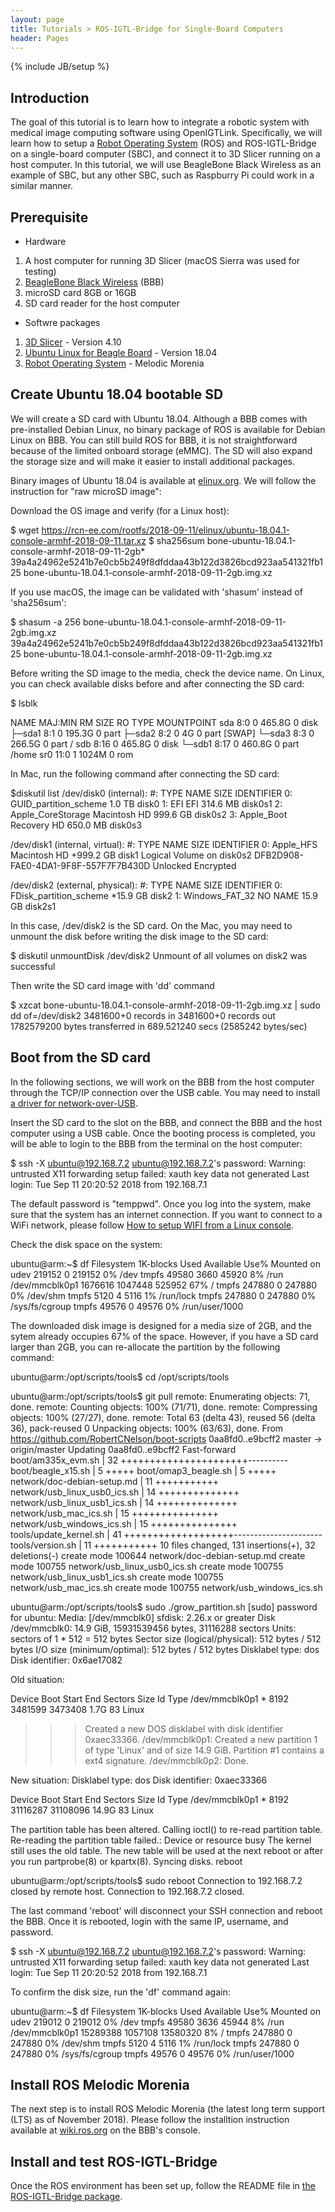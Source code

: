 ```yaml
---
layout: page
title: Tutorials > ROS-IGTL-Bridge for Single-Board Computers
header: Pages
---
```

{% include JB/setup %}

Introduction
------------

The goal of this tutorial is to learn how to integrate a robotic system with medical image computing software using OpenIGTLink. Specifically, we will learn how to setup a [Robot Operating System](http://www.ros.org/) (ROS) and ROS-IGTL-Bridge on a single-board computer (SBC), and connect it to 3D Slicer running on a host computer. In this tutorial, we will use BeagleBone Black Wireless as an example of SBC, but any other SBC, such as Raspburry Pi could work in a similar manner.


Prerequisite
------------

* Hardware

1. A host computer for running 3D Slicer (macOS Sierra was used for testing)
2. [BeagleBone Black Wireless](https://beagleboard.org/black-wireless) (BBB)
3. microSD card 8GB or 16GB
4. SD card reader for the host computer

* Softwre packages
1. [3D Slicer](https://www.slicer.org) - Version 4.10
2. [Ubuntu Linux for Beagle Board](https://elinux.org/BeagleBoardUbuntu) - Version 18.04
3. [Robot Operating System](http://www.ros.org/) - Melodic Morenia


Create Ubuntu 18.04 bootable SD
-------------------------------

We will create a SD card with Ubuntu 18.04. Although a BBB comes with pre-installed Debian Linux, no binary package of ROS is available for Debian Linux on BBB. You can still build ROS for BBB, it is not straightforward because of the limited onboard storage (eMMC). The SD will also expand the storage size and will make it easier to install additional packages.

Binary images of Ubuntu 18.04 is available at [elinux.org](https://elinux.org/BeagleBoardUbuntu). We will follow the instruction for "raw microSD image":

Download the OS image and verify (for a Linux host):

  $ wget https://rcn-ee.com/rootfs/2018-09-11/elinux/ubuntu-18.04.1-console-armhf-2018-09-11.tar.xz
  $ sha256sum bone-ubuntu-18.04.1-console-armhf-2018-09-11-2gb* 39a4a24962e5241b7e0cb5b249f8dfddaa43b122d3826bcd923aa541321fb125  bone-ubuntu-18.04.1-console-armhf-2018-09-11-2gb.img.xz

If you use macOS, the image can be validated with 'shasum' instead of 'sha256sum':

  $ shasum -a 256 bone-ubuntu-18.04.1-console-armhf-2018-09-11-2gb.img.xz 39a4a24962e5241b7e0cb5b249f8dfddaa43b122d3826bcd923aa541321fb125  bone-ubuntu-18.04.1-console-armhf-2018-09-11-2gb.img.xz

Before writing the SD image to the media, check the device name. On Linux, you can check available disks before and after connecting the SD card:

  $ lsblk
  
  NAME   MAJ:MIN RM   SIZE RO TYPE MOUNTPOINT
  sda      8:0    0 465.8G  0 disk 
  ├─sda1   8:1    0 195.3G  0 part 
  ├─sda2   8:2    0     4G  0 part [SWAP]
  └─sda3   8:3    0 266.5G  0 part /
  sdb      8:16   0 465.8G  0 disk 
  └─sdb1   8:17   0 460.8G  0 part /home
  sr0     11:0    1  1024M  0 rom  

In Mac, run the following command after connecting the SD card:

  $diskutil list
  /dev/disk0 (internal):
     #:                       TYPE NAME                    SIZE       IDENTIFIER
     0:      GUID_partition_scheme                         1.0 TB     disk0
     1:                        EFI EFI                     314.6 MB   disk0s1
     2:          Apple_CoreStorage Macintosh HD            999.6 GB   disk0s2
     3:                 Apple_Boot Recovery HD             650.0 MB   disk0s3
  
  /dev/disk1 (internal, virtual):
     #:                       TYPE NAME                    SIZE       IDENTIFIER
     0:                  Apple_HFS Macintosh HD           +999.2 GB   disk1
                                   Logical Volume on disk0s2
                                   DFB2D908-FAE0-4DA1-9F8F-557F7F7B430D
                                   Unlocked Encrypted
  
  /dev/disk2 (external, physical):
     #:                       TYPE NAME                    SIZE       IDENTIFIER
     0:     FDisk_partition_scheme                        *15.9 GB    disk2
     1:             Windows_FAT_32 NO NAME                 15.9 GB    disk2s1

In this case, /dev/disk2 is the SD card. On the Mac, you may need to unmount the disk before writing the disk image to the SD card:

  $ diskutil unmountDisk /dev/disk2
  Unmount of all volumes on disk2 was successful

Then write the SD card image with 'dd' command

  $ xzcat bone-ubuntu-18.04.1-console-armhf-2018-09-11-2gb.img.xz | sudo dd of=/dev/disk2
  3481600+0 records in
  3481600+0 records out
  1782579200 bytes transferred in 689.521240 secs (2585242 bytes/sec)


Boot from the SD card
---------------------

In the following sections, we will work on the BBB from the host computer through the TCP/IP connection over the USB cable. You may need to install [a driver for network-over-USB](https://beagleboard.org/getting-started). 

Insert the SD card to the slot on the BBB, and connect the BBB and the host computer using a USB cable. Once the booting process is completed, you will be able to login to the BBB from the terminal on the host computer:

  $ ssh -X ubuntu@192.168.7.2
  ubuntu@192.168.7.2's password: 
  Warning: untrusted X11 forwarding setup failed: xauth key data not generated
  Last login: Tue Sep 11 20:20:52 2018 from 192.168.7.1

The default password is "temppwd". Once you log into the system, make sure that the system has an internet connection. If you want to connect to a WiFi network, please follow [How to setup WIFI from a Linux console](sbc-wifi).

Check the disk space on the system: 

  ubuntu@arm:~$ df
  Filesystem     1K-blocks    Used Available Use% Mounted on
  udev              219152       0    219152   0% /dev
  tmpfs              49580    3660     45920   8% /run
  /dev/mmcblk0p1   1676616 1047448    525952  67% /
  tmpfs             247880       0    247880   0% /dev/shm
  tmpfs               5120       4      5116   1% /run/lock
  tmpfs             247880       0    247880   0% /sys/fs/cgroup
  tmpfs              49576       0     49576   0% /run/user/1000


The downloaded disk image is designed for a media size of 2GB, and the sytem already occupies 67% of the space. However, if you have a SD card larger than 2GB, you can re-allocate the partition by the following command:

  ubuntu@arm:/opt/scripts/tools$ cd /opt/scripts/tools
  
  ubuntu@arm:/opt/scripts/tools$ git pull
  remote: Enumerating objects: 71, done.
  remote: Counting objects: 100% (71/71), done.
  remote: Compressing objects: 100% (27/27), done.
  remote: Total 63 (delta 43), reused 56 (delta 36), pack-reused 0
  Unpacking objects: 100% (63/63), done.
  From https://github.com/RobertCNelson/boot-scripts
     0aa8fd0..e9bcff2  master     -> origin/master
  Updating 0aa8fd0..e9bcff2
  Fast-forward
   boot/am335x_evm.sh            | 32 ++++++++++++++++++++++----------
   boot/beagle_x15.sh            |  5 +++++
   boot/omap3_beagle.sh          |  5 +++++
   network/doc-debian-setup.md   | 11 +++++++++++
   network/usb_linux_usb0_ics.sh | 14 ++++++++++++++
   network/usb_linux_usb1_ics.sh | 14 ++++++++++++++
   network/usb_mac_ics.sh        | 15 +++++++++++++++
   network/usb_windows_ics.sh    | 15 +++++++++++++++
   tools/update_kernel.sh        | 41 +++++++++++++++++++----------------------
   tools/version.sh              | 11 +++++++++++
   10 files changed, 131 insertions(+), 32 deletions(-)
   create mode 100644 network/doc-debian-setup.md
   create mode 100755 network/usb_linux_usb0_ics.sh
   create mode 100755 network/usb_linux_usb1_ics.sh
   create mode 100755 network/usb_mac_ics.sh
   create mode 100755 network/usb_windows_ics.sh

  ubuntu@arm:/opt/scripts/tools$ sudo ./grow_partition.sh 
  [sudo] password for ubuntu: 
  Media: [/dev/mmcblk0]
  sfdisk: 2.26.x or greater
  Disk /dev/mmcblk0: 14.9 GiB, 15931539456 bytes, 31116288 sectors
  Units: sectors of 1 * 512 = 512 bytes
  Sector size (logical/physical): 512 bytes / 512 bytes
  I/O size (minimum/optimal): 512 bytes / 512 bytes
  Disklabel type: dos
  Disk identifier: 0x6ae17082
  
  Old situation:
  
  Device         Boot Start     End Sectors  Size Id Type
  /dev/mmcblk0p1 *     8192 3481599 3473408  1.7G 83 Linux
  
  >>> Created a new DOS disklabel with disk identifier 0xaec33366.
  /dev/mmcblk0p1: Created a new partition 1 of type 'Linux' and of size 14.9 GiB.
  Partition #1 contains a ext4 signature.
  /dev/mmcblk0p2: Done.
  
  New situation:
  Disklabel type: dos
  Disk identifier: 0xaec33366
  
  Device         Boot Start      End  Sectors  Size Id Type
  /dev/mmcblk0p1 *     8192 31116287 31108096 14.9G 83 Linux
  
  The partition table has been altered.
  Calling ioctl() to re-read partition table.
  Re-reading the partition table failed.: Device or resource busy
  The kernel still uses the old table. The new table will be used at the next reboot or after you run partprobe(8) or kpartx(8).
  Syncing disks.
  reboot

  ubuntu@arm:/opt/scripts/tools$ sudo reboot
  Connection to 192.168.7.2 closed by remote host.
  Connection to 192.168.7.2 closed.

The last command 'reboot' will disconnect your SSH connection and reboot the BBB. Once it is rebooted, login with the same IP, username, and password.

  $ ssh -X ubuntu@192.168.7.2
  ubuntu@192.168.7.2's password: 
  Warning: untrusted X11 forwarding setup failed: xauth key data not generated
  Last login: Tue Sep 11 20:20:52 2018 from 192.168.7.1

To confirm the disk size, run the 'df' command again:

  ubuntu@arm:~$ df
  Filesystem     1K-blocks    Used Available Use% Mounted on
  udev              219012       0    219012   0% /dev
  tmpfs              49580    3636     45944   8% /run
  /dev/mmcblk0p1  15289388 1057108  13580320   8% /
  tmpfs             247880       0    247880   0% /dev/shm
  tmpfs               5120       4      5116   1% /run/lock
  tmpfs             247880       0    247880   0% /sys/fs/cgroup
  tmpfs              49576       0     49576   0% /run/user/1000


Install ROS Melodic Morenia
---------------------------

The next step is to install ROS Melodic Morenia (the latest long term support (LTS) as of November 2018). Please follow the installtion instruction available at [wiki.ros.org](http://wiki.ros.org/melodic/Installation/Ubuntu) on the BBB's console.


Install and test ROS-IGTL-Bridge
--------------------------------

Once the ROS environment has been set up, follow the README file in [the ROS-IGTL-Bridge package](https://github.com/openigtlink/ROS-IGTL-Bridge).





















